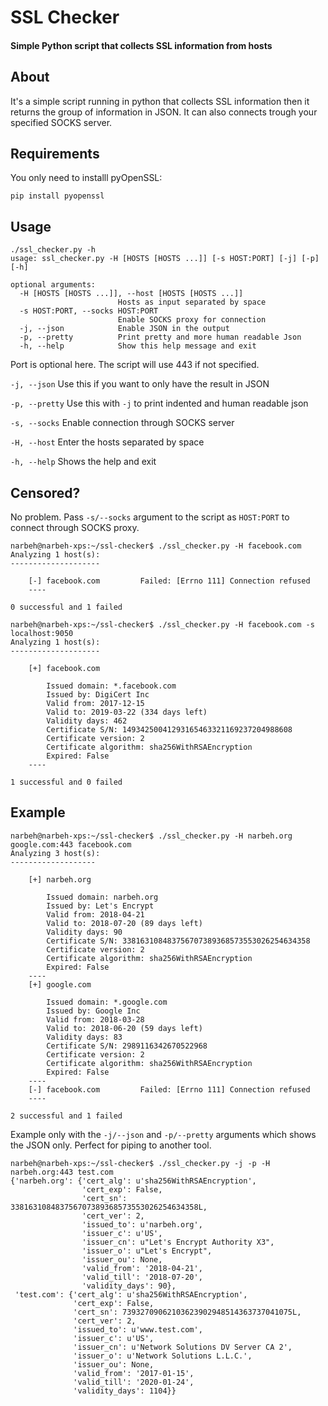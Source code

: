 # SSL Checker
#### Simple Python script that collects SSL information from hosts

## About

It's a simple script running in python that collects SSL information then it returns the group of information in JSON. It can also connects trough your specified SOCKS server.

## Requirements

You only need to installl pyOpenSSL:

`pip install pyopenssl`

## Usage

```
./ssl_checker.py -h
usage: ssl_checker.py -H [HOSTS [HOSTS ...]] [-s HOST:PORT] [-j] [-p] [-h]

optional arguments:
  -H [HOSTS [HOSTS ...]], --host [HOSTS [HOSTS ...]]
                        Hosts as input separated by space
  -s HOST:PORT, --socks HOST:PORT
                        Enable SOCKS proxy for connection
  -j, --json            Enable JSON in the output
  -p, --pretty          Print pretty and more human readable Json
  -h, --help            Show this help message and exit
```



Port is optional here. The script will use 443 if not specified.

`-j, --json`	Use this if you want to only have the result in JSON

`-p, --pretty` Use this with `-j` to print indented and human readable json

`-s, --socks` Enable connection through SOCKS server

`-H, --host`	Enter the hosts separated by space

`-h, --help` Shows the help and exit

## Censored?

No problem. Pass `-s/--socks` argument to the script as `HOST:PORT` to connect through SOCKS proxy.

```
narbeh@narbeh-xps:~/ssl-checker$ ./ssl_checker.py -H facebook.com
Analyzing 1 host(s):
--------------------

	[-] facebook.com         Failed: [Errno 111] Connection refused
	----

0 successful and 1 failed

narbeh@narbeh-xps:~/ssl-checker$ ./ssl_checker.py -H facebook.com -s localhost:9050
Analyzing 1 host(s):
--------------------

	[+] facebook.com

		Issued domain: *.facebook.com
		Issued by: DigiCert Inc
		Valid from: 2017-12-15
		Valid to: 2019-03-22 (334 days left)
		Validity days: 462
		Certificate S/N: 14934250041293165463321169237204988608
		Certificate version: 2
		Certificate algorithm: sha256WithRSAEncryption
		Expired: False
	----

1 successful and 0 failed

```




## Example

```
narbeh@narbeh-xps:~/ssl-checker$ ./ssl_checker.py -H narbeh.org google.com:443 facebook.com
Analyzing 3 host(s):
-------------------

	[+] narbeh.org

		Issued domain: narbeh.org
		Issued by: Let's Encrypt
		Valid from: 2018-04-21
		Valid to: 2018-07-20 (89 days left)
		Validity days: 90
		Certificate S/N: 338163108483756707389368573553026254634358
		Certificate version: 2
		Certificate algorithm: sha256WithRSAEncryption
		Expired: False
	----
	[+] google.com

		Issued domain: *.google.com
		Issued by: Google Inc
		Valid from: 2018-03-28
		Valid to: 2018-06-20 (59 days left)
		Validity days: 83
		Certificate S/N: 2989116342670522968
		Certificate version: 2
		Certificate algorithm: sha256WithRSAEncryption
		Expired: False
	----
	[-] facebook.com         Failed: [Errno 111] Connection refused
	----

2 successful and 1 failed
```


Example only with the `-j/--json` and `-p/--pretty` arguments which shows the JSON only. Perfect for piping to another tool.

```
narbeh@narbeh-xps:~/ssl-checker$ ./ssl_checker.py -j -p -H  narbeh.org:443 test.com
{'narbeh.org': {'cert_alg': u'sha256WithRSAEncryption',
                'cert_exp': False,
                'cert_sn': 338163108483756707389368573553026254634358L,
                'cert_ver': 2,
                'issued_to': u'narbeh.org',
                'issuer_c': u'US',
                'issuer_cn': u"Let's Encrypt Authority X3",
                'issuer_o': u"Let's Encrypt",
                'issuer_ou': None,
                'valid_from': '2018-04-21',
                'valid_till': '2018-07-20',
                'validity_days': 90},
 'test.com': {'cert_alg': u'sha256WithRSAEncryption',
              'cert_exp': False,
              'cert_sn': 73932709062103623902948514363737041075L,
              'cert_ver': 2,
              'issued_to': u'www.test.com',
              'issuer_c': u'US',
              'issuer_cn': u'Network Solutions DV Server CA 2',
              'issuer_o': u'Network Solutions L.L.C.',
              'issuer_ou': None,
              'valid_from': '2017-01-15',
              'valid_till': '2020-01-24',
              'validity_days': 1104}}
```
